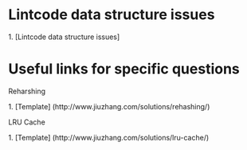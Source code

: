 # Lintcode data structure issues
<p>1. [Lintcode data structure issues]

# Useful links for specific questions
<p>Reharshing
<p>1. [Template] (http://www.jiuzhang.com/solutions/rehashing/)

<p>LRU Cache
<p>1. [Template] (http://www.jiuzhang.com/solutions/lru-cache/)

